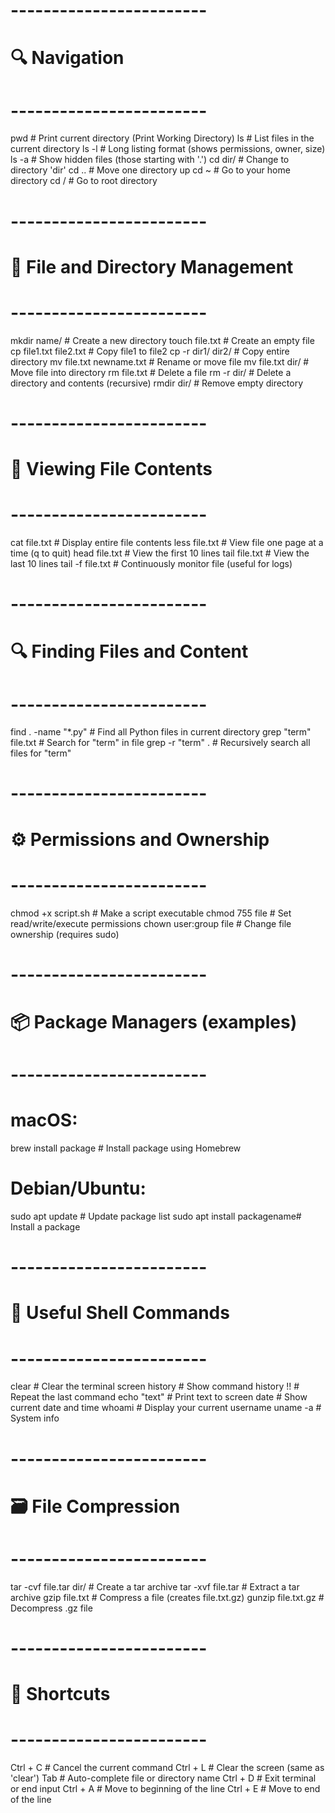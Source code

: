 # ------------------------
# 🔍 Navigation
# ------------------------

pwd         # Print current directory (Print Working Directory)
ls          # List files in the current directory
ls -l       # Long listing format (shows permissions, owner, size)
ls -a       # Show hidden files (those starting with '.')
cd dir/     # Change to directory 'dir'
cd ..       # Move one directory up
cd ~        # Go to your home directory
cd /        # Go to root directory

# ------------------------
# 📁 File and Directory Management
# ------------------------

mkdir name/         # Create a new directory
touch file.txt      # Create an empty file
cp file1.txt file2.txt       # Copy file1 to file2
cp -r dir1/ dir2/            # Copy entire directory
mv file.txt newname.txt      # Rename or move file
mv file.txt dir/             # Move file into directory
rm file.txt         # Delete a file
rm -r dir/          # Delete a directory and contents (recursive)
rmdir dir/          # Remove empty directory

# ------------------------
# 📄 Viewing File Contents
# ------------------------

cat file.txt        # Display entire file contents
less file.txt       # View file one page at a time (q to quit)
head file.txt       # View the first 10 lines
tail file.txt       # View the last 10 lines
tail -f file.txt    # Continuously monitor file (useful for logs)

# ------------------------
# 🔍 Finding Files and Content
# ------------------------

find . -name "*.py"         # Find all Python files in current directory
grep "term" file.txt        # Search for "term" in file
grep -r "term" .            # Recursively search all files for "term"

# ------------------------
# ⚙️ Permissions and Ownership
# ------------------------

chmod +x script.sh          # Make a script executable
chmod 755 file              # Set read/write/execute permissions
chown user:group file       # Change file ownership (requires sudo)

# ------------------------
# 📦 Package Managers (examples)
# ------------------------

# macOS:
brew install package        # Install package using Homebrew

# Debian/Ubuntu:
sudo apt update             # Update package list
sudo apt install packagename# Install a package

# ------------------------
# 🧠 Useful Shell Commands
# ------------------------

clear               # Clear the terminal screen
history             # Show command history
!!                  # Repeat the last command
echo "text"         # Print text to screen
date                # Show current date and time
whoami              # Display your current username
uname -a            # System info

# ------------------------
# 🗃 File Compression
# ------------------------

tar -cvf file.tar dir/          # Create a tar archive
tar -xvf file.tar               # Extract a tar archive
gzip file.txt                   # Compress a file (creates file.txt.gz)
gunzip file.txt.gz              # Decompress .gz file

# ------------------------
# 📌 Shortcuts
# ------------------------

Ctrl + C        # Cancel the current command
Ctrl + L        # Clear the screen (same as 'clear')
Tab             # Auto-complete file or directory name
Ctrl + D        # Exit terminal or end input
Ctrl + A        # Move to beginning of the line
Ctrl + E        # Move to end of the line

